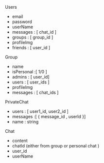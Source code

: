 

Users
- email
- password
- userName
- messages : [ chat_id ]
- groups : [ group_id ]
- profileImg 
- friends : [ user_id ]

Group 
- name
- isPersonal :[ 1/0 ]
- admins : [ user_id]
- users : [ user_ids ]
- profileImg
- messages : [ chat_ids ]

PrivateChat
- users : [ user1_id, user2_id ]
- messages :[ { message_id , userId }]
- name : string 


Chat
- content
- chatId (either from group or personal chat )
- user_id
- userName